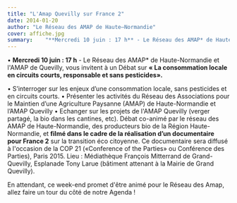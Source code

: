 ```yaml
---
title: "L'Amap Quevilly sur France 2"
date: 2014-01-20
author: "Le Réseau des AMAP de Haute—Normandie"
cover: affiche.jpg
summary: 	"**Mercredi 10 juin : 17 h** - Le Réseau des AMAP* de Haute-Normandie et l'AMAP de Quevilly, vous invitent à un Débat sur **« La consommation locale en circuits courts, responsable et sans pesticides».**"
---
```


•	**Mercredi 10 juin : 17 h** - Le Réseau des AMAP* de Haute-Normandie et l'AMAP de Quevilly, vous invitent à un Débat sur **« La consommation locale en circuits courts, responsable et sans pesticides».**



• S’interroger sur les enjeux d’une consommation locale, sans pesticides et en circuits courts.
• Présenter les activités du Réseau des Associations pour le Maintien d’une Agriculture Paysanne (AMAP) de Haute-Normandie et l’AMAP Quevilly
• Echanger sur les projets de l'AMAP Quevilly (verger partagé, la bio dans les cantines, etc).
Débat co-animé par le réseau des AMAP de Haute-Normandie, des producteurs bio de la Région Haute-Normandie, et **filmé dans le cadre de la réalisation d’un documentaire pour France 2** sur la transition éco citoyenne. Ce documentaire sera diffusé à l'occasion de la COP 21 («Conference of the Parties» ou Conférence des Parties), Paris 2015.
Lieu : Médiathèque François Mitterrand de Grand-Quevilly, Esplanade Tony Larue (bâtiment attenant à la Mairie de Grand Quevilly).

En attendant, ce week-end promet d'être animé pour le Réseau des Amap, allez faire un tour du côté de notre Agenda !